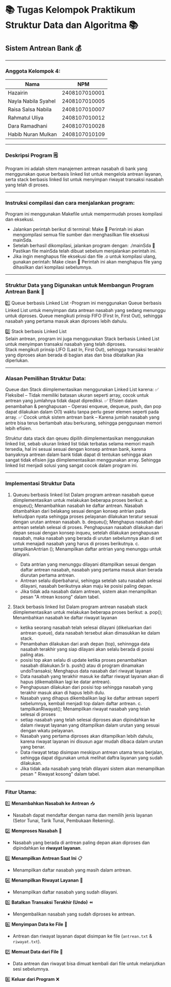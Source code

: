 # 📚 Tugas Kelompok Praktikum Struktur Data dan Algoritma 📚
## Sistem Antrean Bank 💰 
---

### Anggota Kelompok 4:
| Nama                   | NPM           |
|------------------------|---------------|
| Hazairin               | 2408107010001 |
| Nayla Nabila Syahel    | 2408107010005 |
| Raisa Salsa Nabila     | 2408107010007 |
| Rahmatul Uliya         | 2408107010012 |
| Dara Ramadhani         | 2408107010028 |
| Habib Nuran Mulkan     | 2408107010109 |

---

### Deskripsi Program :spiral_notepad:
Program ini adalah sitem manajemen antrean nasabah di bank yang menggunakan queue berbasis linked list untuk mengelola antrean layanan, serta stack berbasis linked list untuk menyimpan riwayat transaksi nasabah yang telah di proses.

-------------------------------

### Instruksi compilasi dan cara menjalankan program:
Program ini menggunakan Makefile untuk mempermudah proses kompilasi dan eksekusi.
- Jalankan perintah berikut di terminal: Make
  📌 Perintah ini akan mengompilasi semua file sumber dan menghasilkan file eksekusi mainSda.
- Setelah berhasil dikompilasi, jalankan program dengan: ./mainSda
  📌 Pastikan file mainSda telah dibuat sebelum menjalankan perintah ini.
- Jika ingin menghapus file eksekusi dan file .o untuk kompilasi ulang, gunakan perintah: Make clean
  📌 Perintah ini akan menghapus file yang dihasilkan dari kompilasi sebelumnya.

-------------------------------
      
### Struktur Data yang Digunakan untuk Membangun Program Antrean Bank 🏦
1️⃣ Queue berbasis Linked List
   -Program ini menggunakan Queue berbasis Linked List untuk menyimpan data antrean nasabah yang sedang menunggu untuk diproses.
   Queue mengikuti prinsip FIFO (First In, First Out), sehingga nasabah yang pertama masuk akan diproses lebih dahulu.

2️⃣ Stack berbasis Linked List  
    Selain antrean, program ini juga menggunakan Stack berbasis Linked List untuk menyimpan transaksi nasabah yang telah diproses.  
    Stack mengikuti prinsip LIFO (Last In, First Out), sehingga transaksi terakhir yang diproses akan berada di bagian atas dan bisa dibatalkan jika diperlukan.
  
-------------------------------   

### Alasan Pemilihan Struktur Data:
Queue dan Stack diimplementasikan menggunakan Linked List karena:
✅ Fleksibel – Tidak memiliki batasan ukuran seperti array, cocok untuk antrean yang jumlahnya tidak dapat diprediksi.
✅ Efisien dalam penambahan & penghapusan – Operasi enqueue, dequeue, push, dan pop dapat dilakukan dalam O(1) waktu tanpa perlu geser elemen seperti pada array.
✅ Cocok untuk sistem antrean bank – Karena jumlah nasabah yang antre bisa terus bertambah atau berkurang, sehingga penggunaan memori lebih efisien.
   
Struktur data stack dan qeueu dipilih diimplementasikan menggunakan linked list, sebab ukuran linked list tidak terbatas 
selama memori masih tersedia, hal ini sesuai sesuai dengan konsep antrean bank, karena banyaknya antrean dalam bank tidak dapat di tentukan sehingga akan sangat tidak efisien jiga diimplementasikan menggunakan array. Sehingga linked list menjadi solusi
yang sangat cocok dalam program ini.

-------------------------------

### Implementasi Struktur Data
1. Queueu berbasis linked list
   Dalam program antrean nasabah queue diimplementasikan untuk melakukan beberapa proses berikut:
   a. enqueu(); Menambahkan nasabah ke daftar antrean. Nasabah ditambahkan dari belakang sesuai dengan konsep antrian pada kehiudpan nyata
      sehingga proses pelayanan dilakukan teratur sesuai dengan urutan antrean nasabah.
   b. dequeu(); Menghapus nasabah dari antrean setelah selesai di proses. Penghapusan nasabah dilakukan dari depan sesuai dengan konsep inqueu, setelah dilakukan penghapusan nasabah, maka               nasabah yang berada di urutan sebelumnya akan di set untuk menajadi nasabah
      yang harus di proses berikutnya.
   c. tampilkanAntrian (); Menampilkan daftar antrian yang menunggu untuk dilayani.
      - Data antrian yang menunggu dilayani ditampilkan sesuai dengan daftar antrean nasabah,
        nasabah yang pertama masuk akan berada diurutan pertama antrean.
      - Antrean selalu diperbaharui, sehingga setelah satu nasabah selesai dilayani, nasabah berikutnya akan maju ke posisi paling depan.
      - Jika tidak ada nasabah dalam antrean, sistem akan menampilkan pesan "A ntrean kosong" dalam tabel. 

3. Stack berbasis linked list
   Dalam program antrean nasabah stack diimplementasikan untuk melakukan beberapa proses berikut:
   a. pop(); Menambahkan nasabah ke daftar riwayat layanan
      - ketika seorang nasabah telah selesai dilayani (dikeluarkan dari antrean queue), data nasabah tersebut akan dimasukkan
        ke dalam stack.
      - Penambahan dilakukan dari arah depan (top), sehinngga data nasabah terakhir yang siap dilayani akan selalu berada di posisi
        paling atas.
      - posisi top akan selalu di update ketika  proses penambahkan nasabah dilakukan.5r
   b. push() atau di program dinamakan undoTransaksi; Menghapus data nasabah dari riwayat layanan
      - Data nasabah yang terakhir masuk ke daftar riwayat layanan akan di hapus (dikemablikan lagi ke datar antrean).
      - Penghapusan dilakukan dari posisi top sehingga nasabah yang terakhir masuk akan di hapus  lebih dulu.
      - Nasabah yang dihapus dikembalikan lagi ke daftar antrean seperti sebelumnya, kembali menjadi top dalam daftar antrean.
   c. tampilkanRiwayat(); Menampilkan riwayat nasabah yang telah selesai di proses
      - setiap nasabah yang telah selesai diproses akan dipindahkan ke dalam riwayat layanan yang ditampilkan dalam urutan
        yang sesuai dengan wkatu pelayanan.
      - Nasabah yang pertama diproses akan ditampilkan lebih dahulu, karena riwayat layanan ini disusun agar mudah dibaca dalam urutan     
        yang benar.
      - Data riwayat tetap disimpan meskipun antrean utama terus berjalan, sehingga dapat digunakan untuk melihat daftra layanan yang
        sudah dilakukan.
      - Jika tidak ada nasabah yang telah dilayani sistem akan menampilkan pesan " Riwayat kosong" dalam tabel.

-------------------------------
        
### Fitur Utama:

1️⃣ **Menambahkan Nasabah ke Antrean** 📥  
   - Nasabah dapat mendaftar dengan nama dan memilih jenis layanan (Setor Tunai, Tarik Tunai, Pembukaan Rekening).  
   
2️⃣ **Memproses Nasabah** 🔄  
   - Nasabah yang berada di antrean paling depan akan diproses dan dipindahkan ke **riwayat layanan**.  

3️⃣ **Menampilkan Antrean Saat Ini** 📋  
   - Menampilkan daftar nasabah yang masih dalam antrean.  

4️⃣ **Menampilkan Riwayat Layanan** 📜  
   - Menampilkan daftar nasabah yang sudah dilayani.  

5️⃣ **Batalkan Transaksi Terakhir (Undo)** ⏪  
   - Mengembalikan nasabah yang sudah diproses ke antrean.  

6️⃣ **Menyimpan Data ke File** 💾  
   - Antrean dan riwayat layanan dapat disimpan ke file (`antrean.txt` & `riwayat.txt`).  

7️⃣ **Memuat Data dari File** 📂  
   - Data antrean dan riwayat bisa dimuat kembali dari file untuk melanjutkan sesi sebelumnya.  

8️⃣ **Keluar dari Program** ❌  



